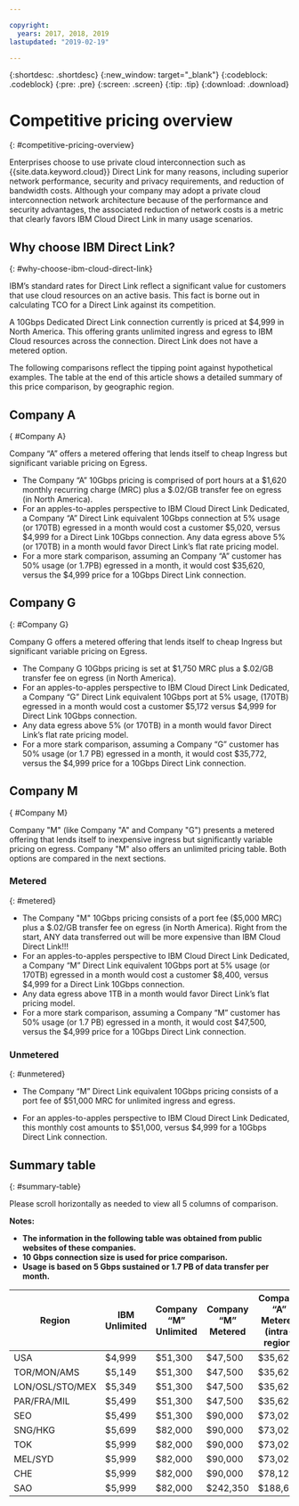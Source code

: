 ```yaml
---

copyright:
  years: 2017, 2018, 2019
lastupdated: "2019-02-19"

---
```


{:shortdesc: .shortdesc}
{:new_window: target="_blank"}
{:codeblock: .codeblock}
{:pre: .pre}
{:screen: .screen}
{:tip: .tip}
{:download: .download}

# Competitive pricing overview
{: #competitive-pricing-overview}

Enterprises choose to use private cloud interconnection such as {{site.data.keyword.cloud}} Direct Link for many reasons, including superior network performance, security and privacy requirements, and reduction of bandwidth costs. Although your company may adopt a private cloud interconnection network architecture because of the performance and security advantages, the associated reduction of network costs is a metric that clearly favors IBM Cloud Direct Link in many usage scenarios. 

## Why choose IBM Direct Link?
{: #why-choose-ibm-cloud-direct-link}

IBM’s standard rates for Direct Link reflect a significant value for customers that use cloud resources on an active basis. This fact is borne out in calculating TCO for a Direct Link against its competition.

A 10Gbps Dedicated Direct Link connection currently is priced at $4,999 in North America. This offering grants unlimited ingress and egress to IBM Cloud resources across the connection. Direct Link does not have a metered option.

The following comparisons reflect the tipping point against hypothetical examples. The table at the end of this article shows a detailed summary of this price comparison, by geographic region.

## Company A
{ #Company A}

Company “A” offers a metered offering that lends itself to cheap Ingress but significant variable pricing on Egress.
* The Company “A” 10Gbps pricing is comprised of port hours at a $1,620 monthly recurring charge (MRC) plus a $.02/GB transfer fee on egress (in North America).
* For an apples-to-apples perspective to IBM Cloud Direct Link Dedicated, a Company “A” Direct Link equivalent  10Gbps connection at 5% usage (or 170TB) egressed in a month would cost a customer $5,020, versus $4,999 for a Direct Link 10Gbps connection. Any data egress above 5% (or 170TB) in a month would favor Direct Link’s flat rate pricing model.
* For a more stark comparison, assuming an Company “A” customer has 50% usage (or 1.7PB) egressed in a month, it would cost $35,620, versus the $4,999 price for a 10Gbps Direct Link connection.

## Company G
{: #Company G}

Company G offers a metered offering that lends itself to cheap Ingress but significant variable pricing on Egress.

* The Company G 10Gbps pricing is set at $1,750 MRC plus a $.02/GB transfer fee on egress (in North America).
* For an apples-to-apples perspective to IBM Cloud Direct Link Dedicated, a Company “G” Direct Link equivalent  10Gbps port at 5% usage,  (170TB) egressed in a month would cost a customer $5,172 versus $4,999 for Direct Link 10Gbps connection. 
* Any data egress above 5% (or 170TB) in a month would favor Direct Link’s flat rate pricing model.
* For a more stark comparison, assuming a Company “G” customer has 50% usage (or 1.7 PB) egressed in a month, it would cost $35,772, versus the $4,999 price for a 10Gbps Direct Link connection.

## Company M
{ #Company M}

Company "M" (like Company "A" and Company "G") presents a metered offering that lends itself to inexpensive ingress but significantly variable pricing on egress. Company "M" also offers an unlimited pricing table. Both options are compared in the next sections.

### Metered
{: #metered}

* The Company "M" 10Gbps pricing consists of a port fee ($5,000 MRC) plus a $.02/GB transfer fee on egress (in North America). Right from the start, ANY data transferred out will be more expensive than IBM Cloud Direct Link!!!
* For an apples-to-apples perspective to IBM Cloud Direct Link Dedicated, a Company “M” Direct Link equivalent  10Gbps port at 5% usage (or 170TB) egressed in a month would cost a customer $8,400, versus $4,999 for a Direct Link 10Gbps connection. 
* Any data egress above 1TB in a month would favor Direct Link’s flat pricing model.
* For a more stark comparison, assuming a Company “M”  customer has 50% usage (or 1.7 PB) egressed in a month, it would cost $47,500, versus the $4,999 price for a 10Gbps Direct Link connection.


### Unmetered 
{: #unmetered}

* The Company “M” Direct Link equivalent  10Gbps pricing consists of a port fee of $51,000 MRC for unlimited ingress and egress.

* For an apples-to-apples perspective to IBM Cloud Direct Link Dedicated, this monthly cost amounts to $51,000, versus $4,999 for a 10Gbps Direct Link connection. 

## Summary table
{: #summary-table}

Please scroll horizontally as needed to view all 5 columns of comparison.

**Notes:**
* **The information in the following table was obtained from public websites of these companies.**
* **10 Gbps connection size is used for price comparison.**
* **Usage is based on 5 Gbps sustained or 1.7 PB of data transfer per month.**


| Region | IBM Unlimited | Company “M” Unlimited | Company “M” Metered | Company “A” Metered (intra-region) |
|-----|-----|-----|-----|-----|
| USA | $4,999 | $51,300 | $47,500 | $35,620 |
| TOR/MON/AMS | $5,149 | $51,300 | $47,500 | $35,620 |
| LON/OSL/STO/MEX | $5,349 | $51,300 | $47,500 | $35,620 |
| PAR/FRA/MIL | $5,499 | $51,300 | $47,500 | $35,620 |
| SEO | $5,499 | $51,300 | $90,000 | $73,020 |
| SNG/HKG | $5,699 | $82,000 | $90,000 | $73,020 |
| TOK | $5,999 |$82,000 | $90,000 | $73,020 |
| MEL/SYD | $5,999 |$82,000 | $90,000 | $73,020 |
| CHE | $5,999 |$82,000 | $90,000 | $78,120 |
| SAO | $5,999 |$82,000 | $242,350 | $188,620 |

